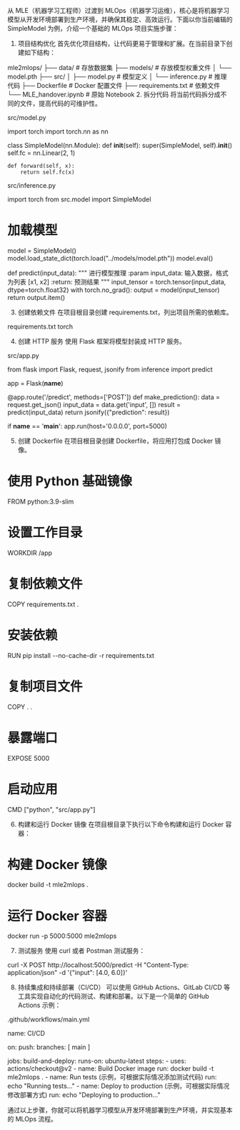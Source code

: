 从 MLE（机器学习工程师）过渡到 MLOps（机器学习运维），核心是将机器学习模型从开发环境部署到生产环境，并确保其稳定、高效运行。下面以你当前编辑的 SimpleModel 为例，介绍一个基础的 MLOps 项目实施步骤：

1. 项目结构优化
首先优化项目结构，让代码更易于管理和扩展。在当前目录下创建如下结构：


mle2mlops/
├── data/                # 存放数据集
├── models/              # 存放模型权重文件
│ └── model.pth
├── src/
│ ├── model.py         # 模型定义
│ └── inference.py     # 推理代码
├── Dockerfile           # Docker 配置文件
├── requirements.txt     # 依赖文件
└── MLE_handover.ipynb   # 原始 Notebook
2. 拆分代码
将当前代码拆分成不同的文件，提高代码的可维护性。

src/model.py

import torch
import torch.nn as nn

class SimpleModel(nn.Module):
    def __init__(self):
        super(SimpleModel, self).__init__()
        self.fc = nn.Linear(2, 1)

    def forward(self, x):
        return self.fc(x)
src/inference.py

import torch
from src.model import SimpleModel

# 加载模型
model = SimpleModel()
model.load_state_dict(torch.load("../models/model.pth"))
model.eval()

def predict(input_data):
    """
    进行模型推理
    :param input_data: 输入数据，格式为列表 [x1, x2]
    :return: 预测结果
    """
    input_tensor = torch.tensor(input_data, dtype=torch.float32)
    with torch.no_grad():
        output = model(input_tensor)
    return output.item()


3. 创建依赖文件
在项目根目录创建 requirements.txt，列出项目所需的依赖库。


requirements.txt
torch


4. 创建 HTTP 服务
使用 Flask 框架将模型封装成 HTTP 服务。

src/app.py

from flask import Flask, request, jsonify
from inference import predict

app = Flask(__name__)

@app.route('/predict', methods=['POST'])
def make_prediction():
    data = request.get_json()
    input_data = data.get('input', [])
    result = predict(input_data)
    return jsonify({"prediction": result})

if __name__ == '__main__':
    app.run(host='0.0.0.0', port=5000)


5. 创建 Dockerfile
在项目根目录创建 Dockerfile，将应用打包成 Docker 镜像。


# 使用 Python 基础镜像
FROM python:3.9-slim

# 设置工作目录
WORKDIR /app

# 复制依赖文件
COPY requirements.txt .

# 安装依赖
RUN pip install --no-cache-dir -r requirements.txt

# 复制项目文件
COPY . .

# 暴露端口
EXPOSE 5000

# 启动应用
CMD ["python", "src/app.py"]



6. 构建和运行 Docker 镜像
在项目根目录下执行以下命令构建和运行 Docker 容器：


# 构建 Docker 镜像
docker build -t mle2mlops .

# 运行 Docker 容器
docker run -p 5000:5000 mle2mlops


7. 测试服务
使用 curl 或者 Postman 测试服务：

curl -X POST http://localhost:5000/predict -H "Content-Type: application/json" -d '{"input": [4.0, 6.0]}'

8. 持续集成和持续部署（CI/CD）
可以使用 GitHub Actions、GitLab CI/CD 等工具实现自动化的代码测试、构建和部署。以下是一个简单的 GitHub Actions 示例：

.github/workflows/main.yml

name: CI/CD

on:
  push:
    branches: [ main ]

jobs:
  build-and-deploy:
    runs-on: ubuntu-latest
    steps:
    - uses: actions/checkout@v2
    - name: Build Docker image
      run: docker build -t mle2mlops .
    - name: Run tests (示例，可根据实际情况添加测试代码)
      run: echo "Running tests..."
    - name: Deploy to production (示例，可根据实际情况修改部署方式)
      run: echo "Deploying to production..."

通过以上步骤，你就可以将机器学习模型从开发环境部署到生产环境，并实现基本的 MLOps 流程。
